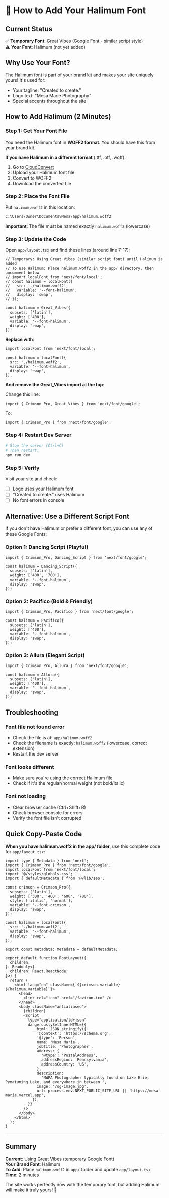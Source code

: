 # 🎨 How to Add Your Halimum Font

## Current Status

✅ **Temporary Font**: Great Vibes (Google Font - similar script style)  
⚠️ **Your Font**: Halimum (not yet added)

## Why Use Your Font?

The Halimum font is part of your brand kit and makes your site uniquely yours! It's used for:
- Your tagline: "Created to create."
- Logo text: "Mesa Marie Photography"
- Special accents throughout the site

## How to Add Halimum (2 Minutes)

### Step 1: Get Your Font File

You need the Halimum font in **WOFF2 format**. You should have this from your brand kit.

**If you have Halimum in a different format** (.ttf, .otf, .woff):
1. Go to [CloudConvert](https://cloudconvert.com/woff2-converter)
2. Upload your Halimum font file
3. Convert to WOFF2
4. Download the converted file

### Step 2: Place the Font File

Put `halimum.woff2` in this location:

```
C:\Users\Owner\Documents\Mesa\app\halimum.woff2
```

**Important**: The file must be named exactly `halimum.woff2` (lowercase)

### Step 3: Update the Code

Open `app/layout.tsx` and find these lines (around line 7-17):

```tsx
// Temporary: Using Great Vibes (similar script font) until Halimum is added
// To use Halimum: Place halimum.woff2 in the app/ directory, then uncomment below
// import localFont from 'next/font/local';
// const halimum = localFont({
//   src: './halimum.woff2',
//   variable: '--font-halimum',
//   display: 'swap',
// });

const halimum = Great_Vibes({
  subsets: ['latin'],
  weight: ['400'],
  variable: '--font-halimum',
  display: 'swap',
});
```

**Replace with**:

```tsx
import localFont from 'next/font/local';

const halimum = localFont({
  src: './halimum.woff2',
  variable: '--font-halimum',
  display: 'swap',
});
```

**And remove the Great_Vibes import at the top**:

Change this line:
```tsx
import { Crimson_Pro, Great_Vibes } from 'next/font/google';
```

To:
```tsx
import { Crimson_Pro } from 'next/font/google';
```

### Step 4: Restart Dev Server

```bash
# Stop the server (Ctrl+C)
# Then restart:
npm run dev
```

### Step 5: Verify

Visit your site and check:
- [ ] Logo uses your Halimum font
- [ ] "Created to create." uses Halimum
- [ ] No font errors in console

## Alternative: Use a Different Script Font

If you don't have Halimum or prefer a different font, you can use any of these Google Fonts:

### Option 1: Dancing Script (Playful)
```tsx
import { Crimson_Pro, Dancing_Script } from 'next/font/google';

const halimum = Dancing_Script({
  subsets: ['latin'],
  weight: ['400', '700'],
  variable: '--font-halimum',
  display: 'swap',
});
```

### Option 2: Pacifico (Bold & Friendly)
```tsx
import { Crimson_Pro, Pacifico } from 'next/font/google';

const halimum = Pacifico({
  subsets: ['latin'],
  weight: ['400'],
  variable: '--font-halimum',
  display: 'swap',
});
```

### Option 3: Allura (Elegant Script)
```tsx
import { Crimson_Pro, Allura } from 'next/font/google';

const halimum = Allura({
  subsets: ['latin'],
  weight: ['400'],
  variable: '--font-halimum',
  display: 'swap',
});
```

## Troubleshooting

### Font file not found error
- Check the file is at: `app/halimum.woff2`
- Check the filename is exactly: `halimum.woff2` (lowercase, correct extension)
- Restart the dev server

### Font looks different
- Make sure you're using the correct Halimum file
- Check if it's the regular/normal weight (not bold/italic)

### Font not loading
- Clear browser cache (Ctrl+Shift+R)
- Check browser console for errors
- Verify the font file isn't corrupted

## Quick Copy-Paste Code

**When you have halimum.woff2 in the app/ folder**, use this complete code for `app/layout.tsx`:

```tsx
import type { Metadata } from 'next';
import { Crimson_Pro } from 'next/font/google';
import localFont from 'next/font/local';
import '@/styles/globals.css';
import { defaultMetadata } from '@/lib/seo';

const crimson = Crimson_Pro({
  subsets: ['latin'],
  weight: ['300', '400', '600', '700'],
  style: ['italic', 'normal'],
  variable: '--font-crimson',
  display: 'swap',
});

const halimum = localFont({
  src: './halimum.woff2',
  variable: '--font-halimum',
  display: 'swap',
});

export const metadata: Metadata = defaultMetadata;

export default function RootLayout({
  children,
}: Readonly<{
  children: React.ReactNode;
}>) {
  return (
    <html lang="en" className={`${crimson.variable} ${halimum.variable}`}>
      <head>
        <link rel="icon" href="/favicon.ico" />
      </head>
      <body className="antialiased">
        {children}
        <script
          type="application/ld+json"
          dangerouslySetInnerHTML={{
            __html: JSON.stringify({
              '@context': 'https://schema.org',
              '@type': 'Person',
              name: 'Mesa Marie',
              jobTitle: 'Photographer',
              address: {
                '@type': 'PostalAddress',
                addressRegion: 'Pennsylvania',
                addressCountry: 'US',
              },
              description:
                'NWPA Photographer typically found on Lake Erie, Pymatuning Lake, and everywhere in between.',
              image: '/og-image.jpg',
              url: process.env.NEXT_PUBLIC_SITE_URL || 'https://mesa-marie.vercel.app',
            }),
          }}
        />
      </body>
    </html>
  );
}
```

---

## Summary

**Current**: Using Great Vibes (temporary Google Font)  
**Your Brand Font**: Halimum  
**To Add**: Place `halimum.woff2` in `app/` folder and update `app/layout.tsx`  
**Time**: 2 minutes

The site works perfectly now with the temporary font, but adding Halimum will make it truly yours! 🎨

